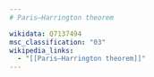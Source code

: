 ```yaml
---
# Paris–Harrington theorem

wikidata: Q7137494
msc_classification: "03"
wikipedia_links:
  - "[[Paris–Harrington theorem]]"
---
```

